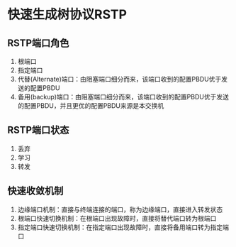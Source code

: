 # 快速生成树协议RSTP

## RSTP端口角色
1. 根端口
2. 指定端口
3. 代替(Alternate)端口：由阻塞端口细分而来，该端口收到的配置PBDU优于发送的配置PBDU
4. 备用(backup)端口：由阻塞端口细分而来，该端口收到的配置PBDU优于发送的配置PBDU，并且更优的配置PBDU来源是本交换机

## RSTP端口状态
1. 丢弃
2. 学习
3. 转发

## 快速收敛机制
1. 边缘端口机制：直接与终端连接的端口，称为边缘端口，直接进入转发状态
2. 根端口快速切换机制：在根端口出现故障时，直接将替代端口转为根端口
3. 指定端口快速切换机制：在指定端口出现故障时，直接将备用端口转为指定端口
